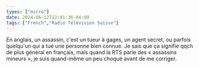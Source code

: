 ```yaml
---
types: ["micro"]
date: 2024-06-12T12:01:36-04:00
tags: ["French","Radio Télévision Suisse"]
---
```

En anglais, un assassin, c'est un tueur à gages, un agent secret, ou parfois quelqu'un qui a tué une personne bien connue. Je sais que ça signifie qqch de plus général en français, mais quand la RTS parle des « assassins mineurs », je suis quand-même un peu choqué avant de me corriger.

